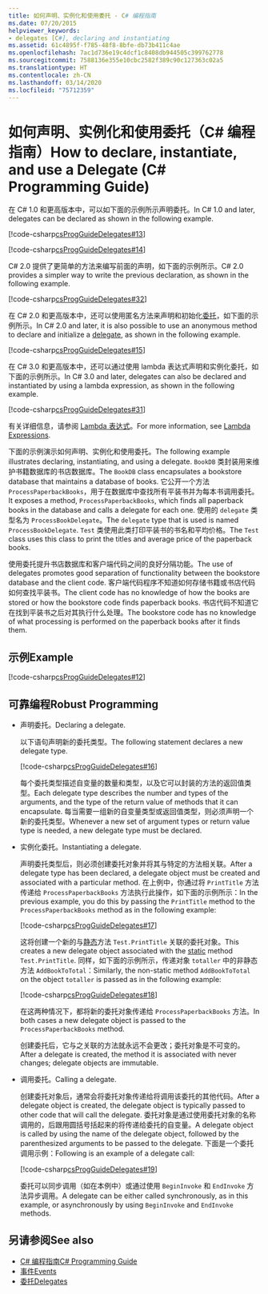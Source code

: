 ```yaml
---
title: 如何声明、实例化和使用委托 - C# 编程指南
ms.date: 07/20/2015
helpviewer_keywords:
- delegates [C#], declaring and instantiating
ms.assetid: 61c4895f-f785-48f8-8bfe-db73b411c4ae
ms.openlocfilehash: 7ac1d736e19c4dcf1c8408db944505c399762778
ms.sourcegitcommit: 7588136e355e10cbc2582f389c90c127363c02a5
ms.translationtype: HT
ms.contentlocale: zh-CN
ms.lasthandoff: 03/14/2020
ms.locfileid: "75712359"
---
```

# <a name="how-to-declare-instantiate-and-use-a-delegate-c-programming-guide"></a><span data-ttu-id="24da8-102">如何声明、实例化和使用委托（C# 编程指南）</span><span class="sxs-lookup"><span data-stu-id="24da8-102">How to declare, instantiate, and use a Delegate (C# Programming Guide)</span></span>
<span data-ttu-id="24da8-103">在 C# 1.0 和更高版本中，可以如下面的示例所示声明委托。</span><span class="sxs-lookup"><span data-stu-id="24da8-103">In C# 1.0 and later, delegates can be declared as shown in the following example.</span></span>  
  
 [!code-csharp[csProgGuideDelegates#13](~/samples/snippets/csharp/VS_Snippets_VBCSharp/csProgGuideDelegates/CS/Delegates.cs#13)]  
  
 [!code-csharp[csProgGuideDelegates#14](~/samples/snippets/csharp/VS_Snippets_VBCSharp/csProgGuideDelegates/CS/Delegates.cs#14)]  
  
 <span data-ttu-id="24da8-104">C# 2.0 提供了更简单的方法来编写前面的声明，如下面的示例所示。</span><span class="sxs-lookup"><span data-stu-id="24da8-104">C# 2.0 provides a simpler way to write the previous declaration, as shown in the following example.</span></span>  
  
 [!code-csharp[csProgGuideDelegates#32](~/samples/snippets/csharp/VS_Snippets_VBCSharp/csProgGuideDelegates/CS/Delegates.cs#32)]  
  
 <span data-ttu-id="24da8-105">在 C# 2.0 和更高版本中，还可以使用匿名方法来声明和初始化[委托](../../language-reference/builtin-types/reference-types.md)，如下面的示例所示。</span><span class="sxs-lookup"><span data-stu-id="24da8-105">In C# 2.0 and later, it is also possible to use an anonymous method to declare and initialize a [delegate](../../language-reference/builtin-types/reference-types.md), as shown in the following example.</span></span>  
  
 [!code-csharp[csProgGuideDelegates#15](~/samples/snippets/csharp/VS_Snippets_VBCSharp/csProgGuideDelegates/CS/Delegates.cs#15)]  
  
 <span data-ttu-id="24da8-106">在 C# 3.0 和更高版本中，还可以通过使用 lambda 表达式声明和实例化委托，如下面的示例所示。</span><span class="sxs-lookup"><span data-stu-id="24da8-106">In C# 3.0 and later, delegates can also be declared and instantiated by using a lambda expression, as shown in the following example.</span></span>  
  
 [!code-csharp[csProgGuideDelegates#31](~/samples/snippets/csharp/VS_Snippets_VBCSharp/csProgGuideDelegates/CS/Delegates.cs#31)]  
  
 <span data-ttu-id="24da8-107">有关详细信息，请参阅 [Lambda 表达式](../statements-expressions-operators/lambda-expressions.md)。</span><span class="sxs-lookup"><span data-stu-id="24da8-107">For more information, see [Lambda Expressions](../statements-expressions-operators/lambda-expressions.md).</span></span>  
  
 <span data-ttu-id="24da8-108">下面的示例演示如何声明、实例化和使用委托。</span><span class="sxs-lookup"><span data-stu-id="24da8-108">The following example illustrates declaring, instantiating, and using a delegate.</span></span> <span data-ttu-id="24da8-109">`BookDB` 类封装用来维护书籍数据库的书店数据库。</span><span class="sxs-lookup"><span data-stu-id="24da8-109">The `BookDB` class encapsulates a bookstore database that maintains a database of books.</span></span> <span data-ttu-id="24da8-110">它公开一个方法 `ProcessPaperbackBooks`，用于在数据库中查找所有平装书并为每本书调用委托。</span><span class="sxs-lookup"><span data-stu-id="24da8-110">It exposes a method, `ProcessPaperbackBooks`, which finds all paperback books in the database and calls a delegate for each one.</span></span> <span data-ttu-id="24da8-111">使用的 `delegate` 类型名为 `ProcessBookDelegate`。</span><span class="sxs-lookup"><span data-stu-id="24da8-111">The `delegate` type that is used is named `ProcessBookDelegate`.</span></span> <span data-ttu-id="24da8-112">`Test` 类使用此类打印平装书的书名和平均价格。</span><span class="sxs-lookup"><span data-stu-id="24da8-112">The `Test` class uses this class to print the titles and average price of the paperback books.</span></span>  
  
 <span data-ttu-id="24da8-113">使用委托提升书店数据库和客户端代码之间的良好分隔功能。</span><span class="sxs-lookup"><span data-stu-id="24da8-113">The use of delegates promotes good separation of functionality between the bookstore database and the client code.</span></span> <span data-ttu-id="24da8-114">客户端代码程序不知道如何存储书籍或书店代码如何查找平装书。</span><span class="sxs-lookup"><span data-stu-id="24da8-114">The client code has no knowledge of how the books are stored or how the bookstore code finds paperback books.</span></span> <span data-ttu-id="24da8-115">书店代码不知道它在找到平装书之后对其执行什么处理。</span><span class="sxs-lookup"><span data-stu-id="24da8-115">The bookstore code has no knowledge of what processing is performed on the paperback books after it finds them.</span></span>  
  
## <a name="example"></a><span data-ttu-id="24da8-116">示例</span><span class="sxs-lookup"><span data-stu-id="24da8-116">Example</span></span>  
 [!code-csharp[csProgGuideDelegates#12](~/samples/snippets/csharp/VS_Snippets_VBCSharp/csProgGuideDelegates/CS/Delegates.cs#12)]  
  
## <a name="robust-programming"></a><span data-ttu-id="24da8-117">可靠编程</span><span class="sxs-lookup"><span data-stu-id="24da8-117">Robust Programming</span></span>  
  
- <span data-ttu-id="24da8-118">声明委托。</span><span class="sxs-lookup"><span data-stu-id="24da8-118">Declaring a delegate.</span></span>  
  
     <span data-ttu-id="24da8-119">以下语句声明新的委托类型。</span><span class="sxs-lookup"><span data-stu-id="24da8-119">The following statement declares a new delegate type.</span></span>  
  
     [!code-csharp[csProgGuideDelegates#16](~/samples/snippets/csharp/VS_Snippets_VBCSharp/csProgGuideDelegates/CS/Delegates.cs#16)]  
  
     <span data-ttu-id="24da8-120">每个委托类型描述自变量的数量和类型，以及它可以封装的方法的返回值类型。</span><span class="sxs-lookup"><span data-stu-id="24da8-120">Each delegate type describes the number and types of the arguments, and the type of the return value of methods that it can encapsulate.</span></span> <span data-ttu-id="24da8-121">每当需要一组新的自变量类型或返回值类型，则必须声明一个新的委托类型。</span><span class="sxs-lookup"><span data-stu-id="24da8-121">Whenever a new set of argument types or return value type is needed, a new delegate type must be declared.</span></span>  
  
- <span data-ttu-id="24da8-122">实例化委托。</span><span class="sxs-lookup"><span data-stu-id="24da8-122">Instantiating a delegate.</span></span>  
  
     <span data-ttu-id="24da8-123">声明委托类型后，则必须创建委托对象并将其与特定的方法相关联。</span><span class="sxs-lookup"><span data-stu-id="24da8-123">After a delegate type has been declared, a delegate object must be created and associated with a particular method.</span></span> <span data-ttu-id="24da8-124">在上例中，你通过将 `PrintTitle` 方法传递给 `ProcessPaperbackBooks` 方法执行此操作，如下面的示例所示：</span><span class="sxs-lookup"><span data-stu-id="24da8-124">In the previous example, you do this by passing the `PrintTitle` method to the `ProcessPaperbackBooks` method as in the following example:</span></span>  
  
     [!code-csharp[csProgGuideDelegates#17](~/samples/snippets/csharp/VS_Snippets_VBCSharp/csProgGuideDelegates/CS/Delegates.cs#17)]  
  
     <span data-ttu-id="24da8-125">这将创建一个新的与[静态](../../language-reference/keywords/static.md)方法 `Test.PrintTitle` 关联的委托对象。</span><span class="sxs-lookup"><span data-stu-id="24da8-125">This creates a new delegate object associated with the [static](../../language-reference/keywords/static.md) method `Test.PrintTitle`.</span></span> <span data-ttu-id="24da8-126">同样，如下面的示例所示，传递对象 `totaller` 中的非静态方法 `AddBookToTotal`：</span><span class="sxs-lookup"><span data-stu-id="24da8-126">Similarly, the non-static method `AddBookToTotal` on the object `totaller` is passed as in the following example:</span></span>  
  
     [!code-csharp[csProgGuideDelegates#18](~/samples/snippets/csharp/VS_Snippets_VBCSharp/csProgGuideDelegates/CS/Delegates.cs#18)]  
  
     <span data-ttu-id="24da8-127">在这两种情况下，都将新的委托对象传递给 `ProcessPaperbackBooks` 方法。</span><span class="sxs-lookup"><span data-stu-id="24da8-127">In both cases a new delegate object is passed to the `ProcessPaperbackBooks` method.</span></span>  
  
     <span data-ttu-id="24da8-128">创建委托后，它与之关联的方法就永远不会更改；委托对象是不可变的。</span><span class="sxs-lookup"><span data-stu-id="24da8-128">After a delegate is created, the method it is associated with never changes; delegate objects are immutable.</span></span>  
  
- <span data-ttu-id="24da8-129">调用委托。</span><span class="sxs-lookup"><span data-stu-id="24da8-129">Calling a delegate.</span></span>  
  
     <span data-ttu-id="24da8-130">创建委托对象后，通常会将委托对象传递给将调用该委托的其他代码。</span><span class="sxs-lookup"><span data-stu-id="24da8-130">After a delegate object is created, the delegate object is typically passed to other code that will call the delegate.</span></span> <span data-ttu-id="24da8-131">委托对象是通过使用委托对象的名称调用的，后跟用圆括号括起来的将传递给委托的自变量。</span><span class="sxs-lookup"><span data-stu-id="24da8-131">A delegate object is called by using the name of the delegate object, followed by the parenthesized arguments to be passed to the delegate.</span></span> <span data-ttu-id="24da8-132">下面是一个委托调用示例：</span><span class="sxs-lookup"><span data-stu-id="24da8-132">Following is an example of a delegate call:</span></span>  
  
     [!code-csharp[csProgGuideDelegates#19](~/samples/snippets/csharp/VS_Snippets_VBCSharp/csProgGuideDelegates/CS/Delegates.cs#19)]  
  
     <span data-ttu-id="24da8-133">委托可以同步调用（如在本例中）或通过使用 `BeginInvoke` 和 `EndInvoke` 方法异步调用。</span><span class="sxs-lookup"><span data-stu-id="24da8-133">A delegate can be either called synchronously, as in this example, or asynchronously by using `BeginInvoke` and `EndInvoke` methods.</span></span>  
  
## <a name="see-also"></a><span data-ttu-id="24da8-134">另请参阅</span><span class="sxs-lookup"><span data-stu-id="24da8-134">See also</span></span>

- [<span data-ttu-id="24da8-135">C# 编程指南</span><span class="sxs-lookup"><span data-stu-id="24da8-135">C# Programming Guide</span></span>](../index.md)
- [<span data-ttu-id="24da8-136">事件</span><span class="sxs-lookup"><span data-stu-id="24da8-136">Events</span></span>](../events/index.md)
- [<span data-ttu-id="24da8-137">委托</span><span class="sxs-lookup"><span data-stu-id="24da8-137">Delegates</span></span>](./index.md)
